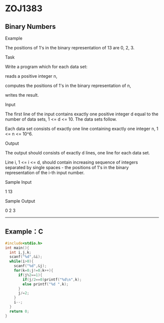 # ZOJ1383

## Binary Numbers
Example

The positions of 1's in the binary representation of 13 are 0, 2, 3.


Task

Write a program which for each data set:

reads a positive integer n,

computes the positions of 1's in the binary representation of n,

writes the result.


Input

The first line of the input contains exactly one positive integer d equal to the number of data sets, 1 <= d <= 10. The data sets follow.

Each data set consists of exactly one line containing exactly one integer n, 1 <= n <= 10^6.


Output

The output should consists of exactly d lines, one line for each data set.

Line i, 1 <= i <= d, should contain increasing sequence of integers separated by single spaces - the positions of 1's in the binary representation of the i-th input number.


Sample Input

1
13


Sample Output

0 2 3

---
## Example：C
```C {.line-numbers}
#include<stdio.h>
int main(){
  int i,j,k;
  scanf("%d",&i);
  while(i>0){
    scanf("%d",&j);
    for(k=0;j!=0;k++){
      if(j%2==1){
        if(j/2==0)printf("%d\n",k);
        else printf("%d ",k);
      }
      j/=2;
    }
    i--;
  }
  return 0;
}
```